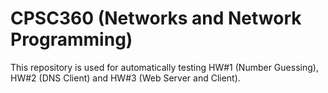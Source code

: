 CPSC360 (Networks and Network Programming)
=======

This repository is used for automatically testing HW#1 (Number Guessing), HW#2 (DNS Client) and HW#3 (Web Server and Client).
